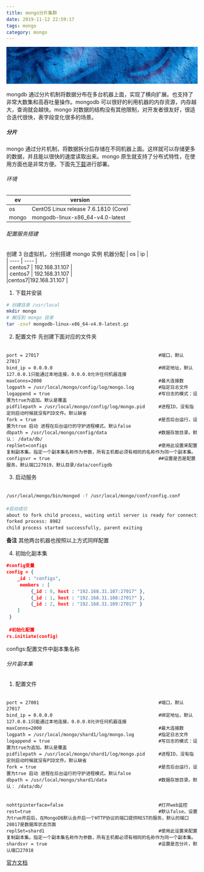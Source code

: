 ```yaml
---
title: mongo分片集群
date: 2019-11-12 22:59:17
tags: mongo
category: mongo
---
```


![Photo by Unsplash](mongo分片集群/replicaSet.png)

mongdb 通过分片机制将数据分布在多台机器上面，实现了横向扩展。也支持了非常大数集和高吞吐量操作。mongodb 可以很好的利用机器的内存资源，内存越大，查询就会越快。mongo 对数据的结构没有其他限制，对开发者很友好，很适合迭代很快，表字段变化很多的场景。

##### 分片

mongo 通过分片机制，将数据拆分后存储在不同机器上面。这样就可以存储更多的数据，并且能以很快的速度读取出来。mongo 原生就支持了分布式特性，在使用方面也是非常方便。下面先[下载](https://www.mongodb.org/dl/linux/x86_64)进行部署。

###### 环境

|    ev  |  version    |   
| ---- | ---- |    
|    os  | CentOS Linux release 7.6.1810 (Core)   |       
|    mongo  |    mongodb-linux-x86_64-v4.0-latest  |   


###### 配置服务搭建

创建 3 台虚拟机，分别搭建 mongo 实例
机器分配
|    os  |  ip    |   
| ---- | ---- |    
|  centos7   | 192.168.31.107    |       
|    centos7  |  192.168.31.107  |  
|centos7|192.168.31.107 | 

1. 下载并安装
```bash
# 创建目录 /usr/local
mkdir mongo
# 解压到 mongo 目录
tar -zxvf mongodb-linux-x86_64-v4.0-latest.gz
```

2. 配置文件
先创建下面对应的文件夹

```properties

port = 27017                                            #端口，默认 27017 
bind_ip = 0.0.0.0                                       #绑定地址，默认127.0.0.1只能通过本地连接，0.0.0.0允许任何机器连接
maxConns=2000                                           #最大连接数
logpath = /usr/local/mongo/config/log/mongo.log         #指定日志文件
logappend = true                                        #写日志的模式：设置为true为追加。默认是覆盖
pidfilepath = /usr/local/mongo/config/log/mongo.pid     #进程ID，没有指定则启动时候就没有PID文件。默认缺省
fork = true                                             #是否后台运行，设置为true 启动 进程在后台运行的守护进程模式。默认false
dbpath = /usr/local/mongo/config/data                   #数据存放目录。默认： /data/db/
replSet=configs                                         #使用此设置来配置复制副本集。指定一个副本集名称作为参数，所有主机都必须有相同的名称作为同一个副本集。
configsvr = true                                        ##设置是否是配置服务，默认端口27019，默认目录/data/configdb

```

3. 启动服务
```bash

/usr/local/mongo/bin/mongod -f /usr/local/mongo/conf/config.conf

#启动成功
about to fork child process, waiting until server is ready for connections.
forked process: 8982
child process started successfully, parent exiting
```

**备注**
其他两台机器也按照以上方式同样配置


4. 初始化副本集

```json
#config变量
config = {
    _id : "configs",
     members : [
         {_id : 0, host : "192.168.31.107:27017" },
         {_id : 1, host : "192.168.31.108:27017" },
         {_id : 2, host : "192.168.31.109:27017" }
    ]
 }

 #初始化配置
rs.initiate(config)
```
configs:配置文件中副本集名称


###### 分片副本集

1. 配置文件

```properties

port = 27001                                            #端口，默认 27017 
bind_ip = 0.0.0.0                                       #绑定地址，默认127.0.0.1只能通过本地连接，0.0.0.0允许任何机器连接
maxConns=2000                                           #最大连接数
logpath = /usr/local/mongo/shard1/log/mongo.log         #指定日志文件
logappend = true                                        #写日志的模式：设置为true为追加。默认是覆盖
pidfilepath = /usr/local/mongo/shard1/log/mongo.pid     #进程ID，没有指定则启动时候就没有PID文件。默认缺省
fork = true                                             #是否后台运行，设置为true 启动 进程在后台运行的守护进程模式。默认false
dbpath = /usr/local/mongo/shard1/data                   #数据存放目录。默认： /data/db/


nohttpinterface=false                                   #打开web监控
rest=true                                               #默认false，设置为true开启后，在MongoDB默认会开启一个HTTP协议的端口提供REST的服务，默认的端口28017是数据库状态页面
replSet=shard1                                          #使用此设置来配置复制副本集。指定一个副本集名称作为参数，所有主机都必须有相同的名称作为同一个副本集。
shardsvr = true                                         #设置是否分片，默认端口27018

```








[官方文档](https://docs.mongodb.com/manual/sharding/)